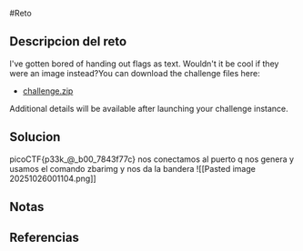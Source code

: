 #Reto 
## Descripcion del reto
I've gotten bored of handing out flags as text. Wouldn't it be cool if they were an image instead?You can download the challenge files here:

- [challenge.zip](https://artifacts.picoctf.net/c_atlas/16/challenge.zip)

Additional details will be available after launching your challenge instance.
## Solucion
picoCTF{p33k_@_b00_7843f77c}
nos conectamos al puerto q nos genera y usamos el comando zbarimg y nos da la bandera 
![[Pasted image 20251026001104.png]]
## Notas

## Referencias
